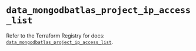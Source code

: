 # `data_mongodbatlas_project_ip_access_list`

Refer to the Terraform Registry for docs: [`data_mongodbatlas_project_ip_access_list`](https://registry.terraform.io/providers/mongodb/mongodbatlas/1.29.0/docs/data-sources/project_ip_access_list).
